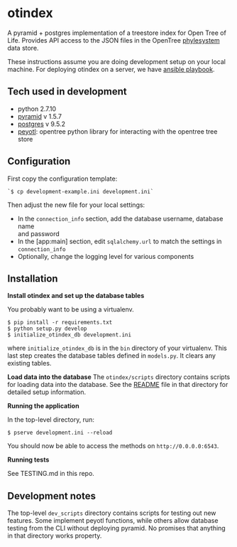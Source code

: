 # otindex

A pyramid + postgres implementation of a treestore index for Open Tree of Life.
Provides API access to the JSON files in the OpenTree 
[phylesystem](https://github.com/opentreeoflife/phylesystem) data store. 

These instructions assume you are doing development setup on your local
machine. For deploying otindex on a server, we have [ansible
playbook](https://github.com/OpenTreeOfLife/otindex_ansible).

## Tech used in development

* python 2.7.10
* [pyramid](http://www.pylonsproject.org/) v 1.5.7
* [postgres](http://www.postgresql.org/) v 9.5.2
* [peyotl](https://github.com/OpenTreeOfLife/peyotl): opentree python library for interacting with the opentree tree store

## Configuration

First copy the configuration template:

    `$ cp development-example.ini development.ini`

Then adjust the new file for your local settings:

* In the `connection_info` section, add the database username, database name  
  and password
* In the [app:main] section, edit `sqlalchemy.url` to match the settings in
  `connection_info`
* Optionally, change the logging level for various components

## Installation

**Install otindex and set up the database tables**

You probably want to be using a virtualenv.

```
$ pip install -r requirements.txt
$ python setup.py develop
$ initialize_otindex_db development.ini
```

where `initialize_otindex_db` is in the `bin` directory of your virtualenv.
This last step creates the database tables defined in `models.py`. It clears
any existing tables.

**Load data into the database**
The `otindex/scripts` directory contains scripts for loading data into the
database. See the
[README](https://github.com/OpenTreeOfLife/otindex/blob/master/otindex/scripts/README.md)
file in that directory for detailed setup information.

**Running the application**

In the top-level directory, run:

    $ pserve development.ini --reload

You should now be able to access the methods on `http://0.0.0.0:6543`.

**Running tests**

See TESTING.md in this repo.

## Development notes

The top-level `dev_scripts` directory contains scripts for testing out new
features. Some implement peyotl functions, while others allow database testing
from the CLI without deploying pyramid. No promises that anything in that
directory works property.
